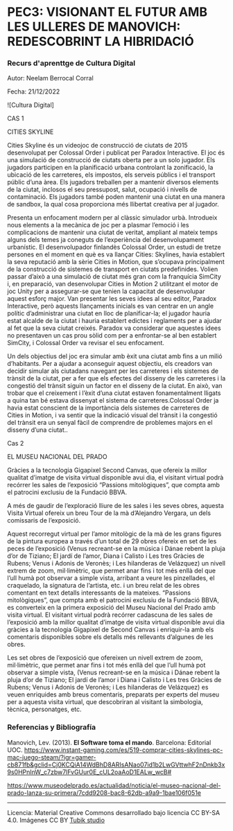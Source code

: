 # PEC3: VISIONANT EL FUTUR AMB LES ULLERES DE MANOVICH: REDESCOBRINT LA HIBRIDACIÓ

### Recurs d'aprenttge de Cultura Digital 


Autor: Neelam Berrocal Corral


Fecha: 21/12/2022

![Cultura Digital] 

CAS 1

CITIES SKYLINE


Cities Skyline és un videojoc de construcció de ciutats de 2015 desenvolupat per Colossal Order i publicat per Paradox Interactive. El joc és una simulació de construcció de ciutats oberta per a un solo jugador. Els jugadors participen en la planificació urbana controlant la zonificació, la ubicació de les carreteres, els impostos, els serveis públics i el transport públic d’una àrea. Els jugadors treballen per a mantenir diversos elements de la ciutat, inclosos el seu pressupost, salut, ocupació i nivells de contaminació. Els jugadors també poden mantenir una ciutat en una manera de sandbox, la qual cosa proporciona més llibertat creativa per al jugador. 

Presenta un enfocament modern per al clàssic simulador urbà. Introdueix nous elements a la mecànica de joc per a plasmar l’emoció i les complicacions de mantenir una ciutat de veritat, ampliant al mateix temps alguns dels temes ja coneguts de l’experiència del desenvolupament urbanístic. 
El desenvolupador finlandès Colossal Order, un estudi de tretze persones en el moment en què es va llançar Cities: Skylines, havia establert la seva reputació amb la sèrie Cities in Motion, que s’ocupava principalment de la construcció de sistemes de transport en ciutats predefinides. Volien passar d’això a una simulació de ciutat més gran com la franquícia SimCity i, en preparació, van desenvolupar Cities in Motion 2 utilitzant el motor de joc Unity per a assegurar-se que tenien la capacitat de desenvolupar aquest esforç major. Van presentar les seves idees al seu editor, Paradox Interactive, però aquests llançaments inicials es van centrar en un angle polític d’administrar una ciutat en lloc de planificar-la; el jugador hauria estat alcalde de la ciutat i hauria establert edictes i reglaments per a ajudar al fet que la seva ciutat creixés. Paradox va considerar que aquestes idees no presentaven un cas prou sòlid com per a enfrontar-se al ben establert SimCity, i Colossal Order va revisar el seu enfocament.


Un dels objectius del joc era simular amb èxit una ciutat amb fins a un milió d’habitants. Per a ajudar a aconseguir aquest objectiu, els creadors van decidir simular als ciutadans navegant per les carreteres i els sistemes de trànsit de la ciutat, per a fer que els efectes del disseny de les carreteres i la congestió del trànsit siguin un factor en el disseny de la ciutat.​ En això, van trobar que el creixement i l’èxit d’una ciutat estaven fonamentalment lligats a quina tan bé estava dissenyat el sistema de carreteres.Colossal Order ja havia estat conscient de la importància dels sistemes de carreteres de Cities in Motion, i va sentir que la indicació visual del trànsit i la congestió del trànsit era un senyal fàcil de comprendre de problemes majors en el disseny d’una ciutat..



Cas 2

EL MUSEU NACIONAL DEL PRADO

Gràcies a la tecnologia Gigapixel Second Canvas, que ofereix la millor qualitat d’imatge de visita virtual disponible avui dia, el visitant virtual podrà recórrer les sales de l’exposició “Passions mitològiques”, que compta amb el patrocini exclusiu de la Fundació BBVA.

A més de gaudir de l’exploració lliure de les sales i les seves obres, aquesta Visita Virtual ofereix un breu Tour de la mà d’Alejandro Vergara, un dels comissaris de l’exposició.

Aquest recorregut virtual per l’amor mitològic de la mà de les grans figures de la pintura europea a través d’un total de 29 obres ofereix en set de les peces de l’exposició (Venus recreant-se en la música i Dánae rebent la pluja d’or de Tiziano; El jardí de l’amor, Diana i Calisto i Les tres Gràcies de Rubens; Venus i Adonis de Veronès; i Les hilanderas de Velázquez) un nivell extrem de zoom, mil·limètric, que permet anar fins i tot més enllà del que l’ull humà pot observar a simple vista, arribant a veure les pinzellades, el craquelado, la signatura de l’artista, etc. i un breu relat de les obres comentant en text detalls interessants de la mateixes.
“Passions mitològiques”, que compta amb el patrocini exclusiu de la Fundació BBVA, es converteix en la primera exposició del Museu Nacional del Prado amb visita virtual. El visitant virtual podrà recórrer cadascuna de les sales de l’exposició amb la millor qualitat d’imatge de visita virtual disponible avui dia gràcies a la tecnologia Gigapixel de Second Canvas i enriquir-la amb els comentaris disponibles sobre els detalls més rellevants d’algunes de les obres.

Les set obres de l’exposició que ofereixen un nivell extrem de zoom, mil·limètric, que permet anar fins i tot més enllà del que l’ull humà pot observar a simple vista, (Venus recreant-se en la música i Dánae rebent la pluja d’or de Tiziano; El jardí de l’amor i Diana i Calisto i Les tres Gràcies de Rubens; Venus i Adonis de Veronès; i Les hilanderas de Velázquez) es veuen enriquides amb breus comentaris, preparats per experts del museu per a aquesta visita virtual, que descobriran al visitant la simbologia, tècnica, personatges, etc.

### Referencias y Bibliografía

Manovich, Lev. (2013). **El Software toma el mando**. Barcelona: Editorial UOC. 
https://www.instant-gaming.com/es/519-comprar-cities-skylines-pc-mac-juego-steam/?igr=gamer-cb871fb&gclid=Cj0KCQiA14WdBhD8ARIsANao07id1b2LwGVttwhF2nDnkb3x9s0HPnInW_c7zbw7lFvGUur0E_cUL2oaAoD1EALw_wcB#

https://www.museodelprado.es/actualidad/noticia/el-museo-nacional-del-prado-lanza-su-primera/7cdd9208-bac8-62db-a9a9-1bae106f051e


----

Licencia: Material Creative Commons desarrollado bajo licencia CC BY-SA 4.0. Imágenes CC BY [Tubik studio](https://blog.tubikstudio.com/how-to-create-original-flat-illustrations-designers-tips/) 
